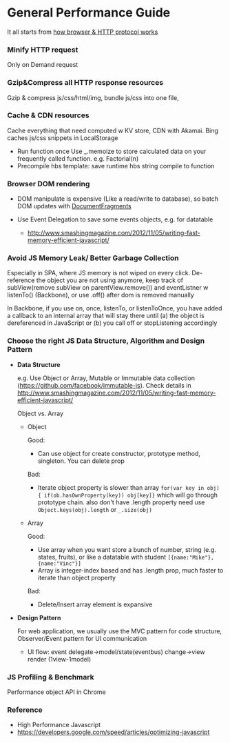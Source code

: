 # General Performance Guide

It all starts from [how browser & HTTP protocol works](http://www.html5rocks.com/en/tutorials/internals/howbrowserswork/)
 
### Minify HTTP request #
Only on Demand request
  
### Gzip&Compress all HTTP response resources
Gzip & compress js/css/html/img, bundle js/css into one file, 

### Cache & CDN resources 
Cache everything that need computed w KV store, CDN with Akamai. Bing caches js/css snippets in LocalStorage 

- Run function once Use _.memoize to store calculated data on your frequently called function. e.g. Factorial(n)  
- Precompile hbs template: save runtime hbs string compile to function

### Browser DOM rendering 
- DOM manipulate is expensive (Like a read/write to database), so batch DOM updates with [DocumentFragments](http://ejohn.org/blog/dom-documentfragments/)
- Use Event Delegation to save some events objects, e.g. for datatable 

    
  * http://www.smashingmagazine.com/2012/11/05/writing-fast-memory-efficient-javascript/
  
### Avoid JS Memory Leak/ Better Garbage Collection
Especially in SPA, where JS memory is not wiped on every click. De-reference the object you are not using anymore, keep track of subView(remove subView on parentView.remove()) and eventListner w  listenTo() (Backbone), or use .off() after dom is removed manually

In Backbone, if you use on, once, listenTo, or listenToOnce, you have added a callback to an internal array that will stay there until (a) the object is dereferenced in JavaScript or (b) you call off or stopListening accordingly
  
### Choose the right JS Data Structure, Algorithm and Design Pattern

- __Data Structure__

  e.g. Use Object or Array, Mutable or Immutable data collection (https://github.com/facebook/immutable-js). Check details in http://www.smashingmagazine.com/2012/11/05/writing-fast-memory-efficient-javascript/ 

  Object vs. Array 
  - Object 
    
    Good: 
    * Can use object for create constructor, prototype method, singleton. You can delete prop
    
    Bad:  
    * Iterate object property is slower than array `for(var key in obj) { if(ob.hasOwnProperty(key)) obj[key]}` which will go through prototype chain. also don't have .length property need use `Object.keys(obj).length` or `_.size(obj)`
     
  - Array
    
    Good: 
    * Use array when you want store a bunch of number, string (e.g. states, fruits), or like a datatable with student `[{name:"Mike"},{name:"Vinc"}]`
    * Array is integer-index based and has .length prop, much faster to iterate than object property
    
    Bad: 
    * Delete/Insert array element is expansive
     
- __Design Pattern__

  For web application, we usually use the MVC pattern for code structure, Observer/Event pattern for UI communication
  * UI flow: event delegate->model/state(eventbus) change->view render (1view-1model)
  
    
### JS Profiling & Benchmark  
Performance object API in Chrome 
  
### Reference 
- High Performance Javascript
- https://developers.google.com/speed/articles/optimizing-javascript
